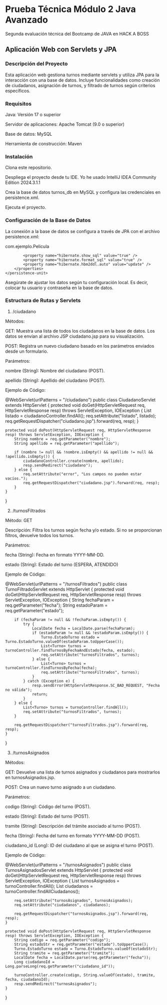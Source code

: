 # Prueba Técnica Módulo 2 Java Avanzado

Segunda evaluación técnica del Bootcamp de JAVA en HACK A BOSS

## Aplicación Web con Servlets y JPA ##

### Descripción del Proyecto ###

Esta aplicación web gestiona turnos mediante servlets y utiliza JPA para la interacción con una base de datos. Incluye funcionalidades como creación de ciudadanos, asignación de turnos, y filtrado de turnos según criterios específicos.

### Requisitos ###

Java: Versión 17 o superior

Servidor de aplicaciones: Apache Tomcat (9.0 o superior)

Base de datos: MySQL

Herramienta de construcción: Maven

### Instalación ###

Clona este repositorio.

Despliega el proyecto desde tu IDE. Yo he usado IntelliJ IDEA Community Edition 2024.3.1.1

Crea la base de datos turnos_db en MySQL y configura las credenciales en persistence.xml.

Ejecuta el proyecto.

### Configuración de la Base de Datos ###

La conexión a la base de datos se configura a través de JPA con el archivo persistence.xml:

<persistence xmlns="http://xmlns.jcp.org/xml/ns/persistence" version="2.1">
    <persistence-unit name="examplePU">
        <class>com.ejemplo.Pelicula</class>
        <properties>
            <property name="javax.persistence.jdbc.driver" value="com.mysql.cj.jdbc.Driver" />
            <property name="javax.persistence.jdbc.url" value="jdbc:mysql://localhost:3306/turnos_db?serverTimezone=UTC" />
            <property name="javax.persistence.jdbc.user" value="root" />
            <property name="javax.persistence.jdbc.password" value="root" />

            <property name="hibernate.show_sql" value="true" />
            <property name="hibernate.format_sql" value="true" />
            <property name="hibernate.hbm2ddl.auto" value="update" />
        </properties>
    </persistence-unit>
</persistence>

Asegúrate de ajustar los datos según tu configuración local. Es decir, colocar tu usuario y contraseña en la base de datos.

### Estructura de Rutas y Servlets ###

1. /ciudadano

Métodos:

GET: Muestra una lista de todos los ciudadanos en la base de datos. Los datos se envían al archivo JSP ciudadano.jsp para su visualización.

POST: Registra un nuevo ciudadano basado en los parámetros enviados desde un formulario.

Parámetros:

nombre (String): Nombre del ciudadano (POST).

apellido (String): Apellido del ciudadano (POST).

Ejemplo de Código:

@WebServlet(urlPatterns = "/ciudadano")
public class CiudadanoServlet extends HttpServlet {
    protected void doGet(HttpServletRequest req, HttpServletResponse resp) throws ServletException, IOException {
        List<Ciudadano> listado = ciudadanoController.findAll();
        req.setAttribute("listado", listado);
        req.getRequestDispatcher("ciudadano.jsp").forward(req, resp);
    }

    protected void doPost(HttpServletRequest req, HttpServletResponse resp) throws ServletException, IOException {
        String nombre = req.getParameter("nombre");
        String apellido = req.getParameter("apellido");

        if (nombre != null && !nombre.isEmpty() && apellido != null && !apellido.isEmpty()) {
            ciudadanoController.create(nombre, apellido);
            resp.sendRedirect("ciudadano");
        } else {
            req.setAttribute("error", "Los campos no pueden estar vacíos.");
            req.getRequestDispatcher("ciudadano.jsp").forward(req, resp);
        }
    }
}

2. /turnosFiltrados

Método: GET

Descripción: Filtra los turnos según fecha y/o estado. Si no se proporcionan filtros, devuelve todos los turnos.

Parámetros:

fecha (String): Fecha en formato YYYY-MM-DD.

estado (String): Estado del turno (ESPERA, ATENDIDO)

Ejemplo de Código:

@WebServlet(urlPatterns = "/turnosFiltrados")
public class TurnoFiltradoServlet extends HttpServlet {
    protected void doGet(HttpServletRequest req, HttpServletResponse resp) throws ServletException, IOException {
        String fechaParam = req.getParameter("fecha");
        String estadoParam = req.getParameter("estado");

        if (fechaParam != null && !fechaParam.isEmpty()) {
            try {
                LocalDate fecha = LocalDate.parse(fechaParam);
                if (estadoParam != null && !estadoParam.isEmpty()) {
                    Turno.EstadoTurno estado = Turno.EstadoTurno.valueOf(estadoParam.toUpperCase());
                    List<Turno> turnos = turnoController.findTurnosByFechaAndEstado(fecha, estado);
                    req.setAttribute("turnosFiltrados", turnos);
                } else {
                    List<Turno> turnos = turnoController.findTurnosByFecha(fecha);
                    req.setAttribute("turnosFiltrados", turnos);
                }
            } catch (Exception e) {
                resp.sendError(HttpServletResponse.SC_BAD_REQUEST, "Fecha no válida");
                return;
            }
        } else {
            List<Turno> turnos = turnoController.findAll();
            req.setAttribute("turnosFiltrados", turnos);
        }

        req.getRequestDispatcher("turnosFiltrados.jsp").forward(req, resp);
    }
}

3. /turnosAsignados

Métodos:

GET: Devuelve una lista de turnos asignados y ciudadanos para mostrarlos en turnosAsignados.jsp.

POST: Crea un nuevo turno asignado a un ciudadano.

Parámetros:

codigo (String): Código del turno (POST).

estado (String): Estado del turno (POST).

tramite (String): Descripción del trámite asociado al turno (POST).

fecha (String): Fecha del turno en formato YYYY-MM-DD (POST).

ciudadano_id (Long): ID del ciudadano al que se asigna el turno (POST).

Ejemplo de Código:

@WebServlet(urlPatterns = "/turnosAsignados")
public class TurnosAsignadosServlet extends HttpServlet {
    protected void doGet(HttpServletRequest req, HttpServletResponse resp) throws ServletException, IOException {
        List<Turno> turnosAsignados = turnoController.findAll();
        List<Ciudadano> ciudadanos = turnoController.findAllCiudadanos();

        req.setAttribute("turnosAsignados", turnosAsignados);
        req.setAttribute("ciudadanos", ciudadanos);

        req.getRequestDispatcher("turnosAsignados.jsp").forward(req, resp);
    }

    protected void doPost(HttpServletRequest req, HttpServletResponse resp) throws ServletException, IOException {
        String codigo = req.getParameter("codigo");
        String estadoStr = req.getParameter("estado").toUpperCase();
        Turno.EstadoTurno estado = Turno.EstadoTurno.valueOf(estadoStr);
        String tramite = req.getParameter("tramite");
        LocalDate fecha = LocalDate.parse(req.getParameter("fecha"));
        Long ciudadanoId = Long.parseLong(req.getParameter("ciudadano_id"));

        turnoController.create(codigo, String.valueOf(estado), tramite, fecha, ciudadanoId);
        resp.sendRedirect("turnosAsignados");
    }
}
